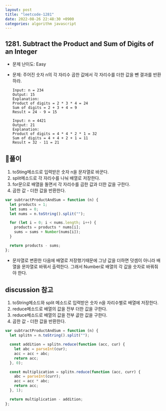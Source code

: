 ```yaml
---
layout: post
title: "leetcode-1281"
date: 2022-08-26 22:48:30 +0900
categories: algorithm javascript
---
```


## 1281. Subtract the Product and Sum of Digits of an Integer

- 문제 난이도: Easy
- 문제: 주어진 숫자 n의 각 자리수 곱한 값에서 각 자리수를 더한 값을 뺀 결과를 반환하라.

  ```
  Input: n = 234
  Output: 15
  Explanation:
  Product of digits = 2 * 3 * 4 = 24
  Sum of digits = 2 + 3 + 4 = 9
  Result = 24 - 9 = 15
  ```

  ```
  Input: n = 4421
  Output: 21
  Explanation:
  Product of digits = 4 * 4 * 2 * 1 = 32
  Sum of digits = 4 + 4 + 2 + 1 = 11
  Result = 32 - 11 = 21
  ```

## 🧻풀이

1. toSting메소드로 입력받은 숫자 n을 문자열로 바꾼다.
2. split메소드로 각 자리수를 나눠 배열로 저장한다.
3. for문으로 배열을 돌면서 각 자리수를 곱한 값과 더한 값을 구한다.
4. 곱한 값 - 더한 값을 반환한다.

```js
var subtractProductAndSum = function (n) {
  let products = 1;
  let sums = 0;
  let nums = n.toString().split("");

  for (let i = 0; i < nums.length; i++) {
    products = products * nums[i];
    sums = sums + Number(nums[i]);
  }

  return products - sums;
};
```

- 문자열로 변환한 다음에 배열로 저장했기때문에 그냥 값을 더하면 덧셈이 아니라 배열을 문자열로 바꿔서 출력한다. 그래서 Number로 배열의 각 값을 숫자로 바꿔줘야 한다.

## discussion 참고

1. toString메소드와 split 메소드로 입력받은 숫자 n을 자리수별로 배열에 저장한다.
2. reduce메소드로 배열의 값을 전부 더한 값을 구한다.
3. reduce메소드로 배열의 값을 전부 곲한 값을 구한다.
4. 곱한 값 - 더한 값을 반환한다.

```js
var subtractProductAndSum = function (n) {
  let splitn = n.toString().split("");

  const addition = splitn.reduce(function (acc, cur) {
    let abc = parseInt(cur);
    acc = acc + abc;
    return acc;
  }, 0);

  const multiplication = splitn.reduce(function (acc, curr) {
    abc = parseInt(curr);
    acc = acc * abc;
    return acc;
  }, 1);

  return multiplication - addition;
};
```
